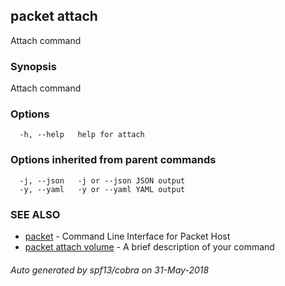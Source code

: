## packet attach

Attach command

### Synopsis

Attach command

### Options

```
  -h, --help   help for attach
```

### Options inherited from parent commands

```
  -j, --json   -j or --json JSON output
  -y, --yaml   -y or --yaml YAML output
```

### SEE ALSO

* [packet](packet.md)	 - Command Line Interface for Packet Host
* [packet attach volume](packet_attach_volume.md)	 - A brief description of your command

###### Auto generated by spf13/cobra on 31-May-2018
